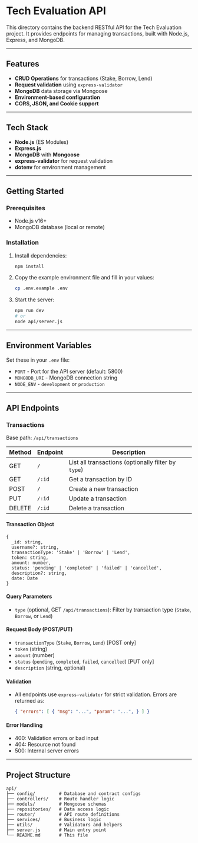 # Tech Evaluation API

This directory contains the backend RESTful API for the Tech Evaluation project. It provides endpoints for managing transactions, built with Node.js, Express, and MongoDB.

---

## Features
- **CRUD Operations** for transactions (Stake, Borrow, Lend)
- **Request validation** using `express-validator`
- **MongoDB** data storage via Mongoose
- **Environment-based configuration**
- **CORS, JSON, and Cookie support**

---

## Tech Stack
- **Node.js** (ES Modules)
- **Express.js**
- **MongoDB** with **Mongoose**
- **express-validator** for request validation
- **dotenv** for environment management

---

## Getting Started

### Prerequisites
- Node.js v16+
- MongoDB database (local or remote)

### Installation
1. Install dependencies:
   ```bash
   npm install
   ```
2. Copy the example environment file and fill in your values:
   ```bash
   cp .env.example .env
   ```
3. Start the server:
   ```bash
   npm run dev
   # or
   node api/server.js
   ```

---

## Environment Variables
Set these in your `.env` file:
- `PORT` - Port for the API server (default: 5800)
- `MONGODB_URI` - MongoDB connection string
- `NODE_ENV` - `development` or `production`

---

## API Endpoints

### Transactions
Base path: `/api/transactions`

| Method | Endpoint         | Description                  |
|--------|------------------|------------------------------|
| GET    | `/`              | List all transactions (optionally filter by `type`) |
| GET    | `/:id`           | Get a transaction by ID      |
| POST   | `/`              | Create a new transaction     |
| PUT    | `/:id`           | Update a transaction         |
| DELETE | `/:id`           | Delete a transaction         |

#### Transaction Object
```
{
  _id: string,
  username?: string,
  transactionType: 'Stake' | 'Borrow' | 'Lend',
  token: string,
  amount: number,
  status: 'pending' | 'completed' | 'failed' | 'cancelled',
  description?: string,
  date: Date
}
```

#### Query Parameters
- `type` (optional, GET `/api/transactions`): Filter by transaction type (`Stake`, `Borrow`, or `Lend`)

#### Request Body (POST/PUT)
- `transactionType` (`Stake`, `Borrow`, `Lend`) [POST only]
- `token` (string)
- `amount` (number)
- `status` (`pending`, `completed`, `failed`, `cancelled`) [PUT only]
- `description` (string, optional)

#### Validation
- All endpoints use `express-validator` for strict validation. Errors are returned as:
  ```json
  { "errors": [ { "msg": "...", "param": "...", } ] }
  ```

#### Error Handling
- 400: Validation errors or bad input
- 404: Resource not found
- 500: Internal server errors

---

## Project Structure
```
api/
├── config/         # Database and contract configs
├── controllers/    # Route handler logic
├── models/         # Mongoose schemas
├── repositories/   # Data access logic
├── router/         # API route definitions
├── services/       # Business logic
├── utils/          # Validators and helpers
├── server.js       # Main entry point
└── README.md       # This file
```
